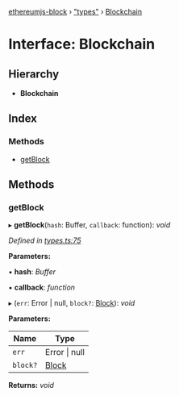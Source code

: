 [ethereumjs-block](../README.md) › ["types"](../modules/_types_.md) › [Blockchain](_types_.blockchain.md)

# Interface: Blockchain

## Hierarchy

- **Blockchain**

## Index

### Methods

- [getBlock](_types_.blockchain.md#getblock)

## Methods

### getBlock

▸ **getBlock**(`hash`: Buffer, `callback`: function): _void_

_Defined in [types.ts:75](https://github.com/ethereumjs/ethereumjs-vm/blob/master/packages/block/src/types.ts#L75)_

**Parameters:**

▪ **hash**: _Buffer_

▪ **callback**: _function_

▸ (`err`: Error | null, `block?`: [Block](../classes/_block_.block.md)): _void_

**Parameters:**

| Name     | Type                                 |
| -------- | ------------------------------------ |
| `err`    | Error &#124; null                    |
| `block?` | [Block](../classes/_block_.block.md) |

**Returns:** _void_
